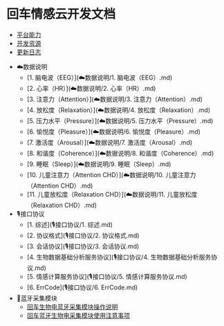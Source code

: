 # 回车情感云开发文档

* [平台能力](平台能力.md)
* [开发资源](开发资源.md)
* [更新日志](更新日志.md)
- ☁️数据说明
  * [1. 脑电波（EEG）](☁️数据说明/1. 脑电波（EEG）.md)
  * [2. 心率（HR）](☁️数据说明/2. 心率（HR）.md)
  * [3. 注意力（Attention）](☁️数据说明/3. 注意力（Attention）.md)
  * [4. 放松度（Relaxation）](☁️数据说明/4. 放松度（Relaxation）.md)
  * [5. 压力水平（Pressure）](☁️数据说明/5. 压力水平（Pressure）.md)
  * [6. 愉悦度（Pleasure）](☁️数据说明/6. 愉悦度（Pleasure）.md)
  * [7. 激活度（Arousal）](☁️数据说明/7. 激活度（Arousal）.md)
  * [8. 和谐度（Coherence）](☁️数据说明/8. 和谐度（Coherence）.md)
  * [9. 睡眠（Sleep）](☁️数据说明/9. 睡眠（Sleep）.md)
  * [10. 儿童注意力（Attention CHD）](☁️数据说明/10. 儿童注意力（Attention CHD）.md)
  * [11. 儿童放松度（Relaxation CHD）](☁️数据说明/11. 儿童放松度（Relaxation CHD）.md)
- 🎙接口协议
  * [1. 综述](🎙接口协议/1. 综述.md)
  * [2. 协议格式](🎙接口协议/2. 协议格式.md)
  * [3. 会话协议](🎙接口协议/3. 会话协议.md)
  * [4. 生物数据基础分析服务协议](🎙接口协议/4. 生物数据基础分析服务协议.md)
  * [5. 情感计算服务协议](🎙接口协议/5. 情感计算服务协议.md)
  * [6. ErrCode](🎙接口协议/6. ErrCode.md)
- 📲蓝牙采集模块
  * [回车生物电蓝牙采集模块操作说明](📲蓝牙采集模块/回车生物电蓝牙采集模块操作说明.md)
  * [回车蓝牙生物电采集模块使用注意事项](📲蓝牙采集模块/回车蓝牙生物电采集模块使用注意事项.md)

